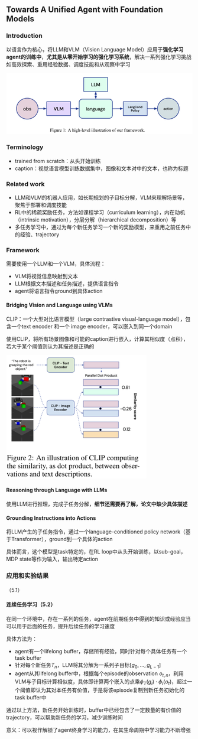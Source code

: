 ## Towards A Unified Agent with Foundation Models

### Introduction

以语言作为核心，将LLM和VLM（Vision Language Model）应用于**强化学习agent的训练中**，**尤其是从零开始学习的强化学习系统**，解决一系列强化学习挑战如高效探索、重用经验数据、调度技能和从观察中学习

![image-20230730165953909](https://raw.githubusercontent.com/zhenghang1/Image/main/img/image-20230730165953909.png)



### Terminology

+ trained from scratch：从头开始训练
+ caption：视觉语言模型训练数据集中，图像和文本对中的文本，也称为标题



### Related work

+ LLM和VLM的机器人应用，如长期规划的子目标分解，VLM来理解场景等，聚焦于部署和调度技能
+ RL中的稀疏奖励任务，方法如课程学习（curriculum learning），内在动机（intrinsic motivation），分层分解（hierarchical decomposition）等
+ 多任务学习中，通过为每个新任务学习一个新的奖励模型，来重用之前任务中的经验、trajectory



### Framework

需要使用一个LLM和一个VLM，具体流程：

+ VLM将视觉信息映射到文本
+ LLM根据文本描述和任务描述，提供语言指令
+ agent将语言指令ground到具体action



#### Bridging Vision and Language using VLMs

CLIP：一个大型对比语言模型（large contrastive visual-language model），包含一个text encoder 和一个 image encoder，可以嵌入到同一个domain

使用CLIP，将所有场景图像和可能的caption进行嵌入，计算其相似度（点积），若大于某个阈值则认为其描述是正确的

<img src="https://raw.githubusercontent.com/zhenghang1/Image/main/img/image-20230731114435911.png" alt="image-20230731114435911" style="zoom:80%;" />

#### Reasoning through Language with LLMs

使用LLM进行推理，完成子任务分解，**细节还需要再了解，论文中缺少具体描述**



#### Grounding Instructions into Actions

将LLM产生的子任务指令，通过一个language-conditioned policy network（基于Transformer），ground到一个具体的action

具体而言，这个模型是task特定的，在RL loop中从头开始训练，以sub-goal，MDP state等作为输入，输出特定action







### 应用和实验结果

（5.1）

#### 连续任务学习（5.2）

在同一个环境中，存在一系列的任务，agent在前期任务中得到的知识或经验应当可以用于后面的任务，提升后续任务的学习速度

具体方法为：

+ agent有一个lifelong buffer，存储所有经验，同时针对每个具体任务有一个task buffer
+ 针对每个新任务$T_n$，LLM将其分解为一系列子目标$[g_0,\dots,g_{L-1}]$
+ agent从其lifelong buffer中，根据每个episode的observation $o_{t,n}$，利用VLM与子目标计算相似度，具体即计算两个嵌入的点乘$\phi_T(g_l)\cdot\phi_I(o_t)$，超过一个阈值即认为其对本任务有价值，于是将该episode复制到新任务初始化的task buffer中

通过以上方法，新任务开始训练时，buffer中已经包含了一定数量的有价值的trajectory，可以帮助新任务的学习，减少训练时间

意义：可以视作解锁了agent终身学习的能力，在其生命周期中学习能力不断增强
